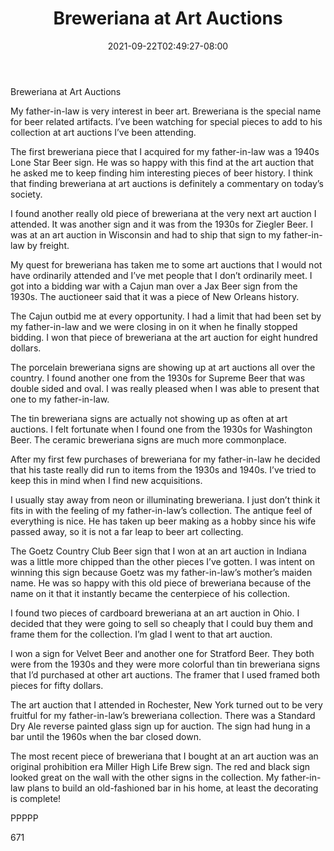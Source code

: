 ﻿---
title: "Breweriana at Art Auctions"
date: 2021-09-22T02:49:27-08:00
description: "Art Auctions Tips for Web Success"
featured_image: "/images/Art Auctions.jpg"
tags: ["Art Auctions"]
---

Breweriana at Art Auctions

My father-in-law is very interest in beer art.  Breweriana is the special name for beer related artifacts.  I’ve been watching for special pieces to add to his collection at art auctions I’ve been attending.

The first breweriana piece that I acquired for my father-in-law was a 1940s Lone Star Beer sign.  He was so happy with this find at the art auction that he asked me to keep finding him interesting pieces of beer history.  I think that finding breweriana at art auctions is definitely a commentary on today’s society.

I found another really old piece of breweriana at the very next art auction I attended.  It was another sign and it was from the 1930s for Ziegler Beer.  I was at an art auction in Wisconsin and had to ship that sign to my father-in-law by freight.

My quest for breweriana has taken me to some art auctions that I would not have ordinarily attended and I’ve met people that I don’t ordinarily meet.  I got into a bidding war with a Cajun man over a Jax Beer sign from the 1930s.  The auctioneer said that it was a piece of New Orleans history.

The Cajun outbid me at every opportunity.  I had a limit that had been set by my father-in-law and we were closing in on it when he finally stopped bidding.  I won that piece of breweriana at the art auction for eight hundred dollars.

The porcelain breweriana signs are showing up at art auctions all over the country.  I found another one from the 1930s for Supreme Beer that was double sided and oval.  I was really pleased when I was able to present that one to my father-in-law.

The tin breweriana signs are actually not showing up as often at art auctions.  I felt fortunate when I found one from the 1930s for Washington Beer.  The ceramic breweriana signs are much more commonplace.

After my first few purchases of breweriana for my father-in-law he decided that his taste really did run to items from the 1930s and 1940s.  I’ve tried to keep this in mind when I find new acquisitions.  

I usually stay away from neon or illuminating breweriana.  I just don’t think it fits in with the feeling of my father-in-law’s collection.  The antique feel of everything is nice.  He has taken up beer making as a hobby since his wife passed away, so it is not a far leap to beer art collecting.

The Goetz Country Club Beer sign that I won at an art auction in Indiana was a little more chipped than the other pieces I’ve gotten.  I was intent on winning this sign because Goetz was my father-in-law’s mother’s maiden name.  He was so happy with this old piece of breweriana because of the name on it that it instantly became the centerpiece of his collection.

I found two pieces of cardboard breweriana at an art auction in Ohio.  I decided that they were going to sell so cheaply that I could buy them and frame them for the collection.  I’m glad I went to that art auction.  

I won a sign for Velvet Beer and another one for Stratford Beer.  They both were from the 1930s and they were more colorful than tin breweriana signs that I’d purchased at other art auctions.  The framer that I used framed both pieces for fifty dollars.

The art auction that I attended in Rochester, New York turned out to be very fruitful for my father-in-law’s breweriana collection.  There was a Standard Dry Ale reverse painted glass sign up for auction.  The sign had hung in a bar until the 1960s when the bar closed down.

The most recent piece of breweriana that I bought at an art auction was an original prohibition era Miller High Life Brew sign.  The red and black sign looked great on the wall with the other signs in the collection.  My father-in-law plans to build an old-fashioned bar in his home, at least the decorating is complete!

PPPPP

671

